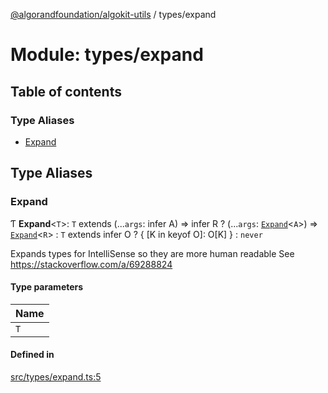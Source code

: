 [@algorandfoundation/algokit-utils](../README.md) / types/expand

# Module: types/expand

## Table of contents

### Type Aliases

- [Expand](types_expand.md#expand)

## Type Aliases

### Expand

Ƭ **Expand**\<`T`\>: `T` extends (...`args`: infer A) => infer R ? (...`args`: [`Expand`](types_expand.md#expand)\<`A`\>) => [`Expand`](types_expand.md#expand)\<`R`\> : `T` extends infer O ? \{ [K in keyof O]: O[K] } : `never`

Expands types for IntelliSense so they are more human readable
See https://stackoverflow.com/a/69288824

#### Type parameters

| Name |
| :------ |
| `T` |

#### Defined in

[src/types/expand.ts:5](https://github.com/algorandfoundation/algokit-utils-ts/blob/main/src/types/expand.ts#L5)
